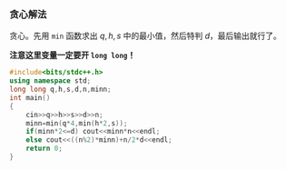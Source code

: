 ### 贪心解法

贪心。先用 `min` 函数求出 $q,h,s$ 中的最小值，然后特判 $d$，最后输出就行了。

**注意这里变量一定要开 `long long`！**

```cpp
#include<bits/stdc++.h>
using namespace std;
long long q,h,s,d,n,minn;
int main()
{
    cin>>q>>h>>s>>d>>n;
    minn=min(q*4,min(h*2,s));
    if(minn*2<=d) cout<<minn*n<<endl;
	else cout<<((n%2)*minn)+n/2*d<<endl;
	return 0;
}
```